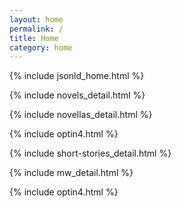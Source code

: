 ```yaml
---
layout: home
permalink: /
title: Home
category: home
---
```


{% include jsonld_home.html %}


<div class="{{ page.title }} homepage">


  <!-- NOVELS -->
  {% include novels_detail.html %}
    
  <!-- NOVELLAS -->
  {% include novellas_detail.html %}

  {% include optin4.html %}

  <!-- SHORT STORIES -->
  {% include short-stories_detail.html %}

  <!-- MURDERWIKI -->
  {% include mw_detail.html %}

  {% include optin4.html %}


</div> <!-- end div homepage -->

